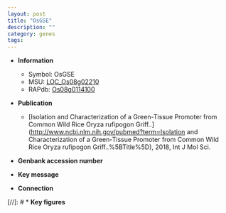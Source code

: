 ```yaml
---
layout: post
title: "OsGSE"
description: ""
category: genes
tags: 
---
```


* **Information**  
    + Symbol: OsGSE  
    + MSU: [LOC_Os08g02210](http://rice.uga.edu/cgi-bin/ORF_infopage.cgi?orf=LOC_Os08g02210)  
    + RAPdb: [Os08g0114100](http://rapdb.dna.affrc.go.jp/viewer/gbrowse_details/irgsp1?name=Os08g0114100)  

* **Publication**  
    + [Isolation and Characterization of a Green-Tissue Promoter from Common Wild Rice Oryza rufipogon Griff..](http://www.ncbi.nlm.nih.gov/pubmed?term=Isolation and Characterization of a Green-Tissue Promoter from Common Wild Rice Oryza rufipogon Griff..%5BTitle%5D), 2018, Int J Mol Sci.

* **Genbank accession number**  

* **Key message**  

* **Connection**  

[//]: # * **Key figures**  


